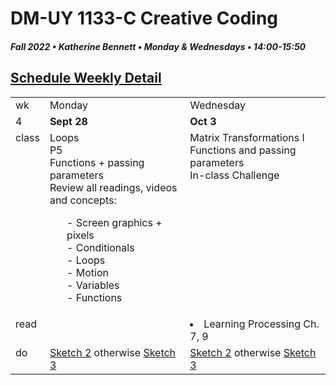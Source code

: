 # DM-UY 1133-C Creative Coding
##### Fall 2022 • Katherine Bennett • Monday & Wednesdays • 14:00-15:50

## [Schedule Weekly Detail](Calendar.md) 

<table>
<tr>
<td>wk</td>
<td>Monday </td>
<td>Wednesday </td>
</tr>
<!-- dates -->
<tr>
  <td valign="top">4 </td>
  <td valign="top" width="48%"><strong>Sept 28</strong></td>
  <td valign="top" width="48%"><strong>Oct 3</strong></td>
</tr>
<!-- class -->
<tr>
	<td valign="top">class</td>
	<td valign="top" width="48%">
	Loops<br>
	P5<br>
	Functions + passing parameters <br>
	Review all readings, videos and concepts: <br>
	<ol>
	- Screen graphics + pixels <br>
	- Conditionals <br>
	- Loops<br>
	- Motion <br>
	- Variables <br>
	- Functions <br>
   </ol>
	</td>
	<!-- day Wed -->
	<td valign="top" width="48%">
	Matrix Transformations I<br>
	Functions and passing parameters <br>
     In-class Challenge <br>
	</td>
</tr>

<!-- homework -->
<tr>
  <td valign="top">read</td>
  	<!-- day Tues -->
  	<td valign="top">
	</td>
  	<!-- day Wed -->
  	<td valign="top"> 
     <li> Learning Processing Ch. 7, 9 </li> 
   </td>
</tr>
 <!-- do -->
<tr>
  <td valign="top">do</td>
	<!-- day Tues -->
 	<td valign ="top"> 
 	<a href = "Sketch_2.md">Sketch 2</a> otherwise <a href = "Sketch_3.md"> Sketch 3</a><br>
 	</td>
  	<!-- day Thurs -->
  	<td valign = "top">
 	<a href = "Sketch_2.md">Sketch 2</a> otherwise <a href = "Sketch_3.md"> Sketch 3</a><br>
  	</td>	
</tr>
</table>